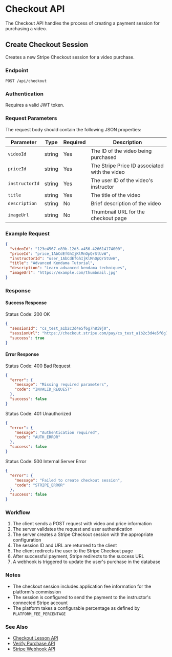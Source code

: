 # Checkout API

The Checkout API handles the process of creating a payment session for purchasing a video.

## Create Checkout Session

Creates a new Stripe Checkout session for a video purchase.

### Endpoint

```
POST /api/checkout
```

### Authentication

Requires a valid JWT token.

### Request Parameters

The request body should contain the following JSON properties:

| Parameter | Type | Required | Description |
|-----------|------|----------|-------------|
| `videoId` | string | Yes | The ID of the video being purchased |
| `priceId` | string | Yes | The Stripe Price ID associated with the video |
| `instructorId` | string | Yes | The user ID of the video's instructor |
| `title` | string | Yes | The title of the video |
| `description` | string | No | Brief description of the video |
| `imageUrl` | string | No | Thumbnail URL for the checkout page |

### Example Request

```json
{
  "videoId": "123e4567-e89b-12d3-a456-426614174000",
  "priceId": "price_1AbCdEfGhIjKlMnOpQrStUvW",
  "instructorId": "user_1AbCdEfGhIjKlMnOpQrStUvW",
  "title": "Advanced Kendama Tutorial",
  "description": "Learn advanced kendama techniques",
  "imageUrl": "https://example.com/thumbnail.jpg"
}
```

### Response

#### Success Response

Status Code: 200 OK

```json
{
  "sessionId": "cs_test_a1b2c3d4e5f6g7h8i9j0",
  "sessionUrl": "https://checkout.stripe.com/pay/cs_test_a1b2c3d4e5f6g7h8i9j0",
  "success": true
}
```

#### Error Response

Status Code: 400 Bad Request

```json
{
  "error": {
    "message": "Missing required parameters",
    "code": "INVALID_REQUEST"
  },
  "success": false
}
```

Status Code: 401 Unauthorized

```json
{
  "error": {
    "message": "Authentication required",
    "code": "AUTH_ERROR"
  },
  "success": false
}
```

Status Code: 500 Internal Server Error

```json
{
  "error": {
    "message": "Failed to create checkout session",
    "code": "STRIPE_ERROR"
  },
  "success": false
}
```

### Workflow

1. The client sends a POST request with video and price information
2. The server validates the request and user authentication
3. The server creates a Stripe Checkout session with the appropriate configuration
4. The session ID and URL are returned to the client
5. The client redirects the user to the Stripe Checkout page
6. After successful payment, Stripe redirects to the success URL
7. A webhook is triggered to update the user's purchase in the database

### Notes

- The checkout session includes application fee information for the platform's commission
- The session is configured to send the payment to the instructor's connected Stripe account
- The platform takes a configurable percentage as defined by `PLATFORM_FEE_PERCENTAGE`

### See Also

- [Checkout Lesson API](/documentation/api/checkout/checkout-lesson.md)
- [Verify Purchase API](/documentation/api/checkout/verify-purchase.md)
- [Stripe Webhook API](/documentation/api/stripe/webhook.md)
